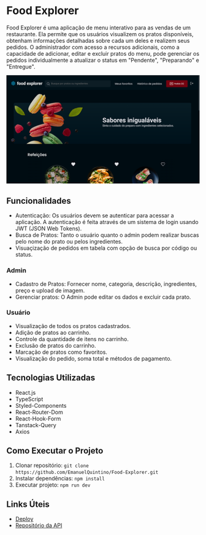 # Food Explorer

Food Explorer é uma aplicação de menu interativo para as vendas de um restaurante. Ela permite que os usuários visualizem os pratos disponíveis, obtenham informações detalhadas sobre cada um deles e realizem seus pedidos. O administrador com acesso a recursos adicionais, como a capacidade de adicionar, editar e excluir pratos do menu, pode gerenciar os pedidos individualmente a atualizar o status em "Pendente", "Preparando" e "Entregue".

![Food Explorer](./public/images-layout/home.png)

## Funcionalidades
- Autenticação: Os usuários devem se autenticar para acessar a aplicação. A autenticação é feita através de um sistema de login usando JWT (JSON Web Tokens).
- Busca de Pratos: Tanto o usuário quanto o admin podem realizar buscas pelo nome do prato ou pelos ingredientes.
- Visuaçização de pedidos em tabela com opção de busca por código ou status.

### Admin

- Cadastro de Pratos: Fornecer nome, categoria, descrição, ingredientes, preço e upload de imagem.
- Gerenciar pratos: O Admin pode editar os dados e excluir cada prato.

### Usuário

- Visualização de todos os pratos cadastrados.
- Adição de pratos ao carrinho.
- Controle da quantidade de itens no carrinho.
- Exclusão de pratos do carrinho.
- Marcação de pratos como favoritos.
- Visualização do pedido, soma total e métodos de pagamento.

## Tecnologias Utilizadas

- React.js
- TypeScript
- Styled-Components
- React-Router-Dom
- React-Hook-Form
- Tanstack-Query 
- Axios

## Como Executar o Projeto

1. Clonar repositório: `git clone https://github.com/EmanuelQuintino/Food-Explorer.git`
2. Instalar dependências: `npm install`
3. Executar projeto: `npm run dev`

## Links Úteis

- <a href="https://project-food-explorer.netlify.app/" target="_blank">Deploy</a>
- <a href="https://github.com/EmanuelQuintino/Food-Explorer-API" target="_blank">Repositório da API</a>